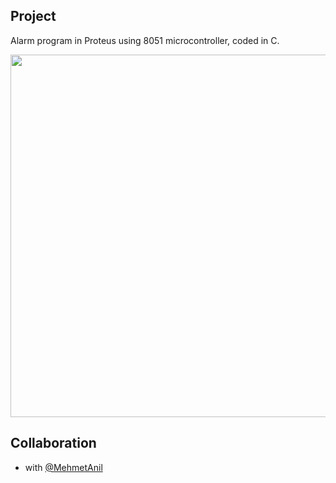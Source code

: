 ## Project

Alarm program in Proteus using 8051 microcontroller, coded in C. 

<p align="center">
       <img src="https://i.imgur.com/KWSVB0f.jpg" width="900" height="580" align = center>
</p>

## Collaboration

- with [@MehmetAnil](https://github.com/MehmetAnil) 
